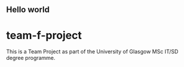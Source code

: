 ## Hello world
# team-f-project
This is a Team Project as part of the University of Glasgow MSc IT/SD degree programme.
